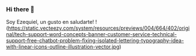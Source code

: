 ### Hi there 👋
Soy Ezequiel, un gusto en saludarte!
!(https://static.vecteezy.com/system/resources/previews/004/664/402/original/tech-support-word-concepts-banner-customer-service-technical-support-free-chatbot-problem-fixing-isolated-lettering-typography-idea-with-linear-icons-outline-illustration-vector.jpg)


<!--
**eportiz1/eportiz1** is a ✨ _special_ ✨ repository because its `README.md` (this file) appears on your GitHub profile.

Here are some ideas to get you started:

- 🔭 I’m currently working on ...
- 🌱 I’m currently learning ...
- 👯 I’m looking to collaborate on ...
- 🤔 I’m looking for help with ...
- 💬 Ask me about ...
- 📫 How to reach me: ...
- 😄 Pronouns: ...
- ⚡ Fun fact: ...
-->
